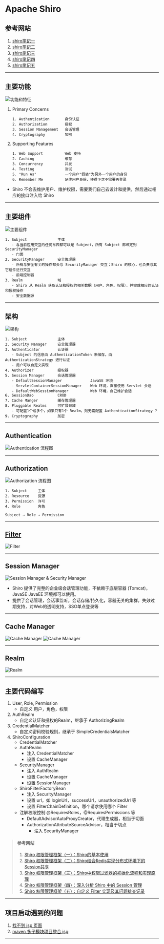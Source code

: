# Apache Shiro

## 参考网站
1. [shiro笔记一](https://blog.csdn.net/u011781521/article/details/55094751)
2. [shiro笔记二](https://blog.csdn.net/u011781521/article/details/74857440)
3. [shiro笔记三](https://blog.csdn.net/u011781521/article/details/74892074)
4. [shiro笔记四](https://blog.csdn.net/u011781521/article/details/74907197)
5. [shiro笔记五](https://blog.csdn.net/u011781521/article/details/75172983)
---
## 主要功能
![功能和特征](./doc/功能和特征.png)
1. Primary Concerns
    ```
    1. Authentication       身份认证
    2. Authorization        授权
    3. Session Management   会话管理
    4. Cryptography         加密
    ```
2. Supporting Features
    ```
    1. Web Support          Web 支持
    2. Caching              缓存
    3. Concurrency          并发
    4. Testing              测试
    5. "Run As"             一个用户"假装"为另外一个用户的身份
    6. Remember Me          记住用户身份，使得下次不需要再登录
    ```
- Shiro 不会去维护用户、维护权限，需要我们自己去设计和提供，然后通过相应的接口注入给 Shiro
---
## 主要组件
![主要组件](./doc/主要组件.png)
```
1. Subject              主体
   - 与当前应用交互的任何东西都可以是 Subject，所有 Subject 都绑定到 SecurityManager
   - 门面
2. SecurityManager      安全管理器
   - 所有与安全有关的操作都会与 SecurityManager 交互；Shiro 的核心，也负责与其它组件进行交互
   - 前端控制器
3. Realm                域
   - Shiro 从 Realm 获取认证和授权的相关数据（用户、角色、权限），并完成相应的认证和授权操作
   - 安全数据源
```
---
## 架构
![架构](./doc/架构.jpg)
```
1. Subject              主体
2. Security Manager     安全管理器
3. Authenticator        认证器
   - Subject 的信息由 AuthenticationToken 来储存，由 AuthenticationStrategy 进行认证
   - 用户可以自定义实现
4. Authorizer           授权器
5. Session Manager      会话管理器
   - DefaultSessionManager             JavaSE 环境
   - ServletContainerSessionManager    Web 环境，直接使用 Servlet 会话
   - DefaultWebSessionManager          Web 环境，自己维护会话
6. SessionDao           CRUD
7. Cache Manger         缓存管理器
8. Pluggable Realms     可扩展领域
   - 可配置1个或多个，如果只有1个 Realm，则无需配置 AuthenticationStrategy ?
9. Cryptography         加密
```
---
## Authentication
![Authentication 流程图](./doc/Authentication.png)

---
## Authorization
![Authorization 流程图](./doc/Authorization.png)

```
1. Subject     主体
2. Resource    资源
3. Permission  许可
4. Role        角色

Subject → Role → Permission
```
---
## [Filter](https://www.cnblogs.com/yoohot/p/6085830.html)
![Filter](./doc/Filter.png)

---
## Session Manager
![Session Manager & Security Manager](./doc/Session%20Manager%20&%20Security%20Manager.png)
- Shiro 提供了完整的企业级会话管理功能，不依赖于底层容器 (Tomcat)，JavaSE JavaEE 环境都可以使用。
- 提供了会话管理，会话事监听，会话存储/持久化，容器无关的集群，失效过期支持，对Web的透明支持，SSO单点登录等
---
## Cache Manager
![Cache Manager](./doc/Cache%20Manager%201.png)
![Cache Manager](./doc/Cache%20Manager%202.png)

---
## Realm
![Realm](./doc/Realm.png)

---
## 主要代码编写
1. User, Role, Permission
   - 自定义 用户，角色，权限
2. AuthRealm
   - 自定义认证和授权的Realm，继承于 AuthorizingRealm
3. CredentialMatcher
   - 自定义密码校验规则，继承于 SimpleCredentialsMatcher
4. ShiroConfiguration
   - CredentialMatcher
   - AuthRealm
      - 注入 CredentialMatcher
      - 设置 CacheManager
   - SecurityManager
      - 注入 AuthRealm
      - 设置 CacheManager
      - 设置 SessionManager
   - ShiroFilterFactoryBean
      - 注入 SecurityManager
      - 设置 url，如 loginUrl，successUrl，unauthorizedUrl 等
      - 设置 FilterChainDefinition，哪个请求使用哪个 Filter
   - 注解权限控制 @RequiresRoles，@RequiresPermissions 等
      - DefaultAdvisorAutoProxyCreator，代理生成器，相当于切面
      - AuthorizationAttributeSourceAdvisor，相当于切点
         - 注入 SecurityManager
>#### 参考网站
>1. [Shiro 权限管理框架（一）：Shiro的基本使用](https://www.guitu18.com/post/2019/07/26/43.html)
>2. [Shiro 权限管理框架（二）：Shiro结合Redis实现分布式环境下的Session共享](https://www.guitu18.com/post/2019/07/28/44.html)
>3. [Shiro 权限管理框架（三）：Shiro中权限过滤器的初始化流程和实现原理](https://www.guitu18.com/post/2019/08/01/45.html)
>4. [Shiro 权限管理框架（四）：深入分析 Shiro 中的 Session 管理](https://www.guitu18.com/post/2019/08/08/46.html)
>5. [Shiro 权限管理框架（五）：自定义 Filter 实现及其问题排查记录](https://www.guitu18.com/post/2020/01/06/64.html)
---
## 项目启动遇到的问题
1. [找不到 jsp 页面](https://www.pianshen.com/article/733790820/)
2. [maven 多子模块项目整合 jsp](https://blog.csdn.net/hp_yangpeng/article/details/89067596)
---